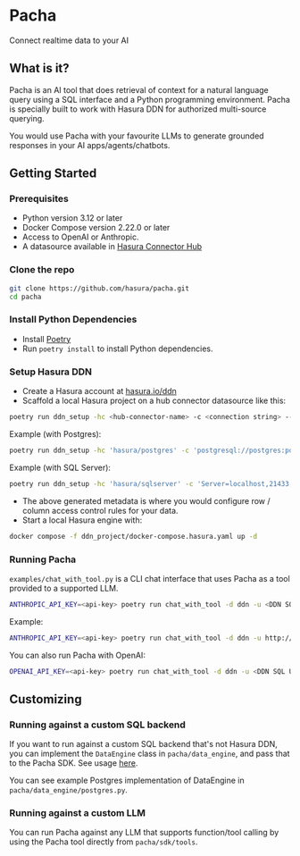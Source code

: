 # Pacha

Connect realtime data to your AI

## What is it?

Pacha is an AI tool that does retrieval of context for a natural language query using a SQL interface and a Python programming environment.
Pacha is specially built to work with Hasura DDN for authorized multi-source querying.

You would use Pacha with your favourite LLMs to generate grounded responses in your AI apps/agents/chatbots.

## Getting Started

### Prerequisites

- Python version 3.12 or later
- Docker Compose version 2.22.0 or later
- Access to OpenAI or Anthropic.
- A datasource available in [Hasura Connector Hub](https://hasura.io/connectors)

### Clone the repo

```bash
git clone https://github.com/hasura/pacha.git
cd pacha
```

### Install Python Dependencies

- Install [Poetry](https://python-poetry.org/docs/)
- Run `poetry install` to install Python dependencies.

### Setup Hasura DDN

- Create a Hasura account at <a href="https://hasura.io/ddn" target="_blank">hasura.io/ddn</a>
- Scaffold a local Hasura project on a hub connector datasource like this:
```bash
poetry run ddn_setup -hc <hub-connector-name> -c <connection string> --dir ddn_project
```

Example (with Postgres):
```bash
poetry run ddn_setup -hc 'hasura/postgres' -c 'postgresql://postgres:postgres@localhost:5432/postgres' --dir ddn_project
```

Example (with SQL Server):
```bash
poetry run ddn_setup -hc 'hasura/sqlserver' -c 'Server=localhost,21433;Uid=SA;Database=sakila;Pwd=Password!;TrustServerCertificate=true' --dir ddn_project
```

- The above generated metadata is where you would configure row / column access control rules for your data.
- Start a local Hasura engine with:
```bash
docker compose -f ddn_project/docker-compose.hasura.yaml up -d
```

### Running Pacha

`examples/chat_with_tool.py` is a CLI chat interface that uses Pacha as a tool provided to a supported LLM.

```bash
ANTHROPIC_API_KEY=<api-key> poetry run chat_with_tool -d ddn -u <DDN SQL URL> -H <header to pass to DDN> --llm anthropic
```

Example:
```bash
ANTHROPIC_API_KEY=<api-key> poetry run chat_with_tool -d ddn -u http://localhost:3000/v1/sql -H 'x-hasura-role: admin' --llm anthropic
```

You can also run Pacha with OpenAI:
```bash
OPENAI_API_KEY=<api-key> poetry run chat_with_tool -d ddn -u <DDN SQL URL> -H <header to pass to DDN> --llm openai
```

## Customizing

### Running against a custom SQL backend

If you want to run against a custom SQL backend that's not Hasura DDN, you can implement the `DataEngine` class in `pacha/data_engine`, and pass that to the Pacha SDK. See usage [here](pacha/sdk/tools/code_tool.py#L57).

You can see example Postgres implementation of DataEngine in `pacha/data_engine/postgres.py`.

### Running against a custom LLM

You can run Pacha against any LLM that supports function/tool calling by using the Pacha tool directly from `pacha/sdk/tools`.

